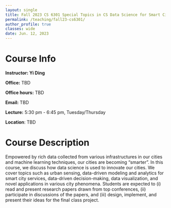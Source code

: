 ```yaml
---
layout: single
title: Fall 2023 CS 6301 Special Topics in CS Data Science for Smart Cities
permalink: /teaching/fall23-cs6301/
author_profile: true
classes: wide
date: Jun. 12, 2023
---
```


# Course Info

**Instructor: Yi Ding**

**Office:** TBD

**Office hours:** TBD

**Email:** TBD

**Lecture:** 5:30 pm - 6:45 pm, Tuesday/Thursday

**Location**: TBD



# Course Description

Empowered by rich data collected from various infrastructures in our cities and machine learning techniques, our cities are becoming “smarter”. In this course, we discuss how data science is used to innovate our cities. We cover topics such as urban sensing, data-driven modeling and analytics for smart city services, data-driven decision-making, data visualization, and novel applications in various city phenomena. Students are expected to (i) read and present research papers drawn from top conferences, (ii) participate in discussions of the papers, and (iii) design, implement, and present their ideas for the final class project.
